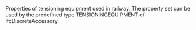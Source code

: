 Properties of tensioning equipment used in railway. The property set can be used by the predefined type TENSIONINGEQUIPMENT of IfcDiscreteAccessory.